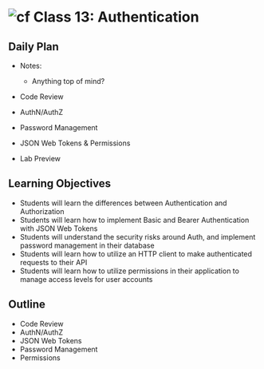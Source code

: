 # ![cf](http://i.imgur.com/7v5ASc8.png) Class 13: Authentication

## Daily Plan
- Notes:
    - Anything top of mind?
    
- Code Review
- AuthN/AuthZ
- Password Management
- JSON Web Tokens & Permissions
- Lab Preview


## Learning Objectives

- Students will learn the differences between Authentication and Authorization
- Students will learn how to implement Basic and Bearer Authentication with JSON Web Tokens
- Students will understand the security risks around Auth, and implement password management in their database
- Students will learn how to utilize an HTTP client to make authenticated requests to their API
- Students will learn how to utilize permissions in their application to manage access levels for user accounts

## Outline
- Code Review
- AuthN/AuthZ
- JSON Web Tokens
- Password Management
- Permissions
<!-- [Hyperlinks]  -->

<!-- links -->
<!-- [Hyperlinks]: To supporting materials -->
